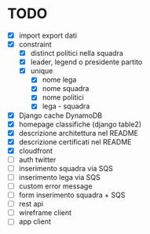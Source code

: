 # TODO

- [x] import export dati
- [x] constraint
  - [x] distinct politici nella squadra
  - [x] leader, legend o presidente partito
  - [x] unique 
    - [x] nome lega 
    - [x] nome squadra 
    - [x] nome politici  
    - [x] lega - squadra
- [x] Django cache DynamoDB
- [x] homepage classifiche (django table2)
- [x] descrizione architettura nel README
- [x] descrizione certificati nel README
- [x] cloudfront
- [ ] auth twitter
- [ ] inserimento squadra via SQS
- [ ] inserimento lega via SQS
- [ ] custom error message
- [ ] form inserimento squadra + SQS
- [ ] rest api
- [ ] wireframe client
- [ ] app client